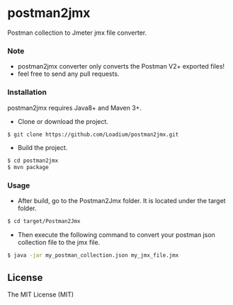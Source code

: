 # postman2jmx
Postman collection to Jmeter jmx file converter.

### Note

- postman2jmx converter only converts the Postman V2+ exported files!
- feel free to send any pull requests.

### Installation

postman2jmx requires Java8+ and Maven 3+.

- Clone or download the project.
```sh
$ git clone https://github.com/Loadium/postman2jmx.git
```
- Build the project.
```sh
$ cd postman2jmx
$ mvn package
```

### Usage

- After build, go to the Postman2Jmx folder. It is located under the target folder.
```sh
$ cd target/Postman2Jmx
```
- Then execute the following command to convert your postman json collection file to the jmx file.
```sh
$ java -jar my_postman_collection.json my_jmx_file.jmx
```

License
----

The MIT License (MIT)
